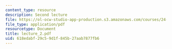 ```yaml
---
content_type: resource
description: Second lecture
file: https://ol-ocw-studio-app-production.s3.amazonaws.com/courses/24-111-philosophy-of-quantum-mechanics-spring-2005/618edabf29c59d1f845b27aab7877fb6_lecture_2.pdf
file_type: application/pdf
resourcetype: Document
title: lecture_2.pdf
uid: 618edabf-29c5-9d1f-845b-27aab7877fb6
---
```

